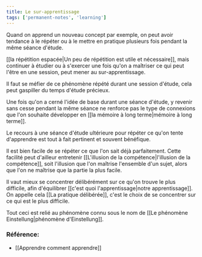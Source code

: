 ```yaml
---
title: Le sur-apprentissage
tags: ['permanent-notes', 'learning']
---
```


Quand on apprend un nouveau concept par exemple, on peut avoir tendance à le répéter ou à le mettre en pratique plusieurs fois pendant la même séance d'étude. 

[[la répétition espacée|Un peu de répétition est utile et nécessaire]], mais continuer à étudier ou à s'exercer une fois qu'on a maîtriser ce qui peut l'être en une session, peut mener au sur-apprentissage.

Il faut se méfier de ce phénomène répété durant une session d'étude, cela peut gaspiller du temps d'étude précieux.

Une fois qu'on a cerné l'idée de base durant une séance d'étude, y revenir sans cesse pendant la même séance ne renforce pas le type de connexions que l'on souhaite développer en [[la mémoire à long terme|mémoire à long terme]].

Le recours à une séance d'étude ultérieure pour répéter ce qu'on tente d'apprendre est tout à fait pertinent et souvent bénéfique. 

Il est bien facile de se répéter ce que l'on sait déjà parfaitement. Cette facilité peut d'ailleur entretenir [[L'illusion de la compétence|l'illusion de la compétence]], soit l'illusion que l'on maîtrise l'ensemble d'un sujet, alors que l'on ne maîtrise que la partie la plus facile. 

Il vaut mieux se concentrer délibérément sur ce qu'on trouve le plus difficile, afin d'équilibrer [[c'est quoi l'apprentissage|notre apprentissage]]. On appelle cela [[La pratique délibérée]], c'est le choix de se concentrer sur ce qui est le plus difficile. 

Tout ceci est relié au phénomène connu sous le nom de [[Le phénomène Einstellung|phénomène d'Einstellung]].

### Référence:
- [[Apprendre comment apprendre]]